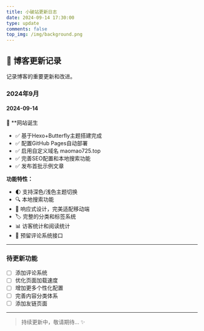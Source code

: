 ```yaml
---
title: 小破站更新日志
date: 2024-09-14 17:30:00
type: update
comments: false
top_img: /img/background.png
---
```


## 📝 博客更新记录

记录博客的重要更新和改进。

### 2024年9月

#### 2024-09-14 

🎉 **网站诞生
- ✅ 基于Hexo+Butterfly主题搭建完成
- ✅ 配置GitHub Pages自动部署
- ✅ 启用自定义域名 maomao725.top
- ✅ 完善SEO配置和本地搜索功能
- ✅ 发布首批示例文章

**功能特性：**
- 🌓 支持深色/浅色主题切换
- 🔍 本地搜索功能
- 📱 响应式设计，完美适配移动端
- 🏷️ 完整的分类和标签系统
- 📊 访客统计和阅读统计
- 💬 预留评论系统接口

---

### 待更新功能

- [ ] 添加评论系统
- [ ] 优化页面加载速度
- [ ] 增加更多个性化配置
- [ ] 完善内容分类体系
- [ ] 添加友链页面

---

> 持续更新中，敬请期待... ✨